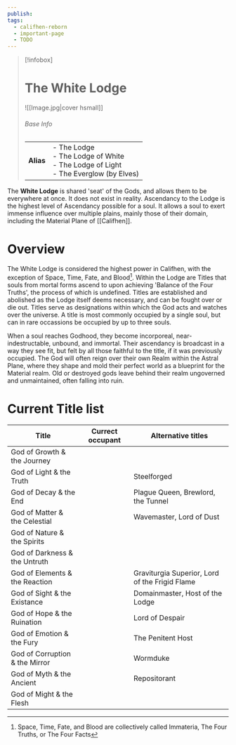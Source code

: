 ```yaml
---
publish: 
tags:
  - califhen-reborn
  - important-page
  - TODO
---
```

> [!infobox]  
> # The White Lodge
> ![[Image.jpg|cover hsmall]]  
> ###### Base Info
> | | |  
> |---|---|  
> | **Alias** | - The Lodge<br>- The Lodge of White<br>- The Lodge of Light<br>- The Everglow (by Elves) | 

The **White Lodge** is shared 'seat' of the Gods, and allows them to be everywhere at once. It does not exist in reality. Ascendancy to the Lodge is the highest level of Ascendancy possible for a soul. It allows a soul to exert immense influence over multiple plains, mainly those of their domain, including the Material Plane of [[Califhen]].
# Overview
The White Lodge is considered the highest power in Califhen, with the exception of Space, Time, Fate, and Blood[^1]. Within the Lodge are Titles that souls from mortal forms ascend to upon achieving 'Balance of the Four Truths', the process of which is undefined. Titles are established and abolished as the Lodge itself deems necessary, and can be fought over or die out. Titles serve as designations within which the God acts and watches over the universe. A title is most commonly occupied by a single soul, but can in rare occassions be occupied by up to three souls.

When a soul reaches Godhood, they become incorporeal, near-indestructable, unbound, and immortal. Their ascendancy is broadcast in a way they see fit, but felt by all those faithful to the title, if it was previously occupied. The God will often reign over their own Realm within the Astral Plane, where they shape and mold their perfect world as a blueprint for the Material realm. Old or destroyed gods leave behind their realm ungoverned and unmaintained, often falling into ruin.

[^1]: Space, Time, Fate, and Blood are collectively called Immateria, The Four Truths, or The Four Facts
# Current Title list

| Title                          | Currect occupant | Alternative titles                             |
| ------------------------------ | ---------------- | ---------------------------------------------- |
| God of Growth & the Journey    |                  |                                                |
| God of Light & the Truth       |                  | Steelforged                                    |
| God of Decay & the End         |                  | Plague Queen, Brewlord, the Tunnel             |
| God of Matter & the Celestial  |                  | Wavemaster, Lord of Dust                       |
| God of Nature & the Spirits    |                  |                                                |
| God of Darkness & the Untruth  |                  |                                                |
| God of Elements & the Reaction |                  | Graviturgia Superior, Lord of the Frigid Flame |
| God of Sight & the Existance   |                  | Domainmaster, Host of the Lodge                |
| God of Hope & the Ruination    |                  | Lord of Despair                                |
| God of Emotion & the Fury      |                  | The Penitent Host                              |
| God of Corruption & the Mirror |                  | Wormduke                                       |
| God of Myth & the Ancient      |                  | Repositorant                                   |
| God of Might & the Flesh       |                  |                                                |
